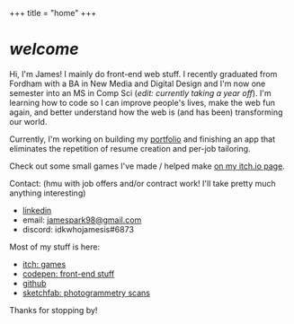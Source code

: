 +++
title = "home"
+++
# *welcome*
Hi, I'm James! I mainly do front-end web stuff. I recently graduated from Fordham with a BA in New Media and Digital Design and I'm now one semester into an MS in Comp Sci (*edit: currently taking a year off*). I'm learning how to code so I can improve people's lives, make the web fun again, and better understand how the web is (and has been) transforming our world. 

Currently, I'm working on building my [portfolio](/portfolio/) and finishing an app that eliminates the repetition of resume creation and per-job tailoring.

Check out some small games I've made / helped make [on my itch.io page](https://idkwhojamesis.itch.io/).

Contact: (hmu with job offers and/or contract work! I'll take pretty much anything interesting)
- [linkedin](https://www.linkedin.com/in/idkwhojamesis/)  
- email: jamespark98@gmail.com
- discord: idkwhojamesis#6873

Most of my stuff is here:
- [itch: games](https://idkwhojamesis.itch.io/)
- [codepen: front-end stuff](https://codepen.io/idkwhojamesis) 
- [github](https://github.com/idkwhojamesis)   
- [sketchfab: photogrammetry scans](https://sketchfab.com/idkwhojamesis)

Thanks for stopping by!